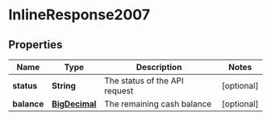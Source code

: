 
# InlineResponse2007

## Properties
Name | Type | Description | Notes
------------ | ------------- | ------------- | -------------
**status** | **String** | The status of the API request |  [optional]
**balance** | [**BigDecimal**](BigDecimal.md) | The remaining cash balance |  [optional]



